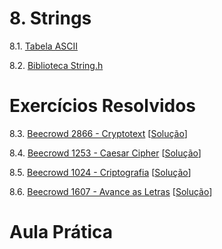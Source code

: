# 8. Strings

8.1. [Tabela ASCII](https://www.ime.usp.br/~pf/algoritmos/apend/ascii.html)

8.2. [Biblioteca String.h](https://petbcc.ufscar.br/string/)


# Exercícios Resolvidos

8.3. [Beecrowd 2866 - Cryptotext](https://www.beecrowd.com.br/judge/en/problems/view/2866) [[Solução](upsolving/beecrowd_2866.c)]
   
8.4. [Beecrowd 1253 - Caesar Cipher](https://www.beecrowd.com.br/judge/en/problems/view/1253) [[Solução](upsolving/beecrowd_1253.c)]

8.5. [Beecrowd 1024 - Criptografia](https://www.beecrowd.com.br/judge/pt/problems/view/1024) [[Solução](upsolving/beecrowd_1024.c)]

8.6. [Beecrowd 1607 - Avance as Letras](https://www.beecrowd.com.br/judge/en/problems/view/1607) [[Solução](upsolving/beecrowd_1607.c)]


# Aula Prática
